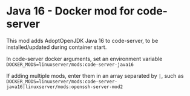 # Java 16 - Docker mod for code-server

This mod adds AdoptOpenJDK Java 16 to code-server, to be installed/updated during container start.

In code-server docker arguments, set an environment variable `DOCKER_MODS=linuxserver/mods:code-server-java16`

If adding multiple mods, enter them in an array separated by `|`, such as `DOCKER_MODS=linuxserver/mods:code-server-java16|linuxserver/mods:openssh-server-mod2`
